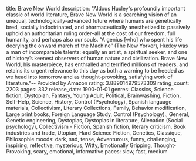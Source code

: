 title: Brave New World
description: "Aldous Huxley's profoundly important classic of world literature, Brave New World is a searching vision of an unequal, technologically-advanced future where humans are genetically bred, socially indoctrinated, and pharmaceutically anesthetized to passively uphold an authoritarian ruling order–all at the cost of our freedom, full humanity, and perhaps also our souls. “A genius [who] who spent his life decrying the onward march of the Machine” (The New Yorker), Huxley was a man of incomparable talents: equally an artist, a spiritual seeker, and one of history’s keenest observers of human nature and civilization. Brave New World, his masterpiece, has enthralled and terrified millions of readers, and retains its urgent relevance to this day as both a warning to be heeded as we head into tomorrow and as thought-provoking, satisfying work of literature."-- Provided by Amazon
rating: 3.889014979573309
rating_count: 2203
pages: 332
release_date: 1900-01-01
genres: Classics, Science fiction, Dystopian, Fantasy, Young Adult, Political, Brainwashing, Fiction, Self-Help, Science, History, Control (Psychology), Spanish language materials, Collectivism, Literary Collections, Family, Behavior modification, Large print books, Foreign Language Study, Control (Psychology)., General, Genetic engineering, Dystopias, Dystopias in literature, Alienation (Social psychology), Collectivism - Fiction, Spanish fiction, literary criticism, Book industries and trade, Utopian, Hard Science Fiction, Genetics, Classique, Philosophie
moods: dark, sad, tense, Adventurous, funny, challenging, inspiring, reflective, mysterious, Witty, Emotionally Gripping, Thought-Provoking, scary, emotional, informative
paces: slow, fast, medium